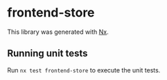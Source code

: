 # frontend-store

This library was generated with [Nx](https://nx.dev).

## Running unit tests

Run `nx test frontend-store` to execute the unit tests.
